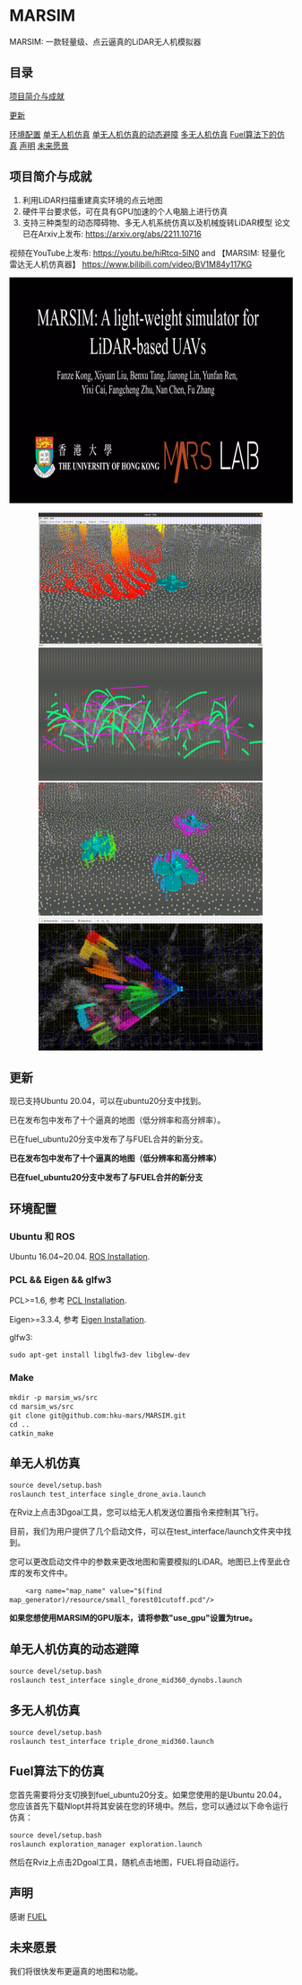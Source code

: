 # MARSIM
MARSIM: 一款轻量级、点云逼真的LiDAR无人机模拟器
## 目录
[项目简介与成就](#项目简介与成就) 

[更新](#更新) 

[环境配置](#环境配置) 
[单无人机仿真](#单无人机仿真) 
[单无人机仿真的动态避障](#单无人机仿真的动态避障) 
[多无人机仿真](#多无人机仿真) 
[Fuel算法下的仿真](#Fuel算法下的仿真) 
[声明](#声明)
[未来愿景](#未来愿景)
## 项目简介与成就
1. 利用LiDAR扫描重建真实环境的点云地图
2. 硬件平台要求低，可在具有GPU加速的个人电脑上进行仿真
3. 支持三种类型的动态障碍物、多无人机系统仿真以及机械旋转LiDAR模型
论文已在Arxiv上发布: https://arxiv.org/abs/2211.10716

视频在YouTube上发布: https://youtu.be/hiRtcq-5lN0 and 
【MARSIM: 轻量化雷达无人机仿真器】 https://www.bilibili.com/video/BV1M84y117KG

<p align="center">
  <a href="https://youtu.be/hiRtcq-5lN0" target="_blank"><img src="figures/coverfigure.png" alt="video" width="800" height="400" border="1" /></a>
</p>

<p align="center">

  <img src="figures/readme_setgoal.gif" width = "400" height = "237"/>

  <img src="figures/readme_dynobs.gif" width = "400" height = "237"/>


  <img src="figures/readme_multiuav.gif" width = "400" height = "237"/>


  <img src="figures/readme_exploration.gif" width = "400" height = "237"/>
</p>

## 更新

现已支持Ubuntu 20.04，可以在ubuntu20分支中找到。

已在发布包中发布了十个逼真的地图（低分辨率和高分辨率）。

已在fuel_ubuntu20分支中发布了与FUEL合并的新分支。

**已在发布包中发布了十个逼真的地图（低分辨率和高分辨率）**

**已在fuel_ubuntu20分支中发布了与FUEL合并的新分支**



## 环境配置

### Ubuntu 和 ROS

Ubuntu 16.04~20.04.  [ROS Installation](http://wiki.ros.org/ROS/Installation).

### PCL && Eigen && glfw3

PCL>=1.6, 参考 [PCL Installation](https://pointclouds.org/). 

Eigen>=3.3.4, 参考 [Eigen Installation](https://eigen.tuxfamily.org/index.php?title=Main_Page).

glfw3:
```
sudo apt-get install libglfw3-dev libglew-dev
```

### Make
```
mkdir -p marsim_ws/src
cd marsim_ws/src
git clone git@github.com:hku-mars/MARSIM.git
cd ..
catkin_make
```

## 单无人机仿真

```
source devel/setup.bash
roslaunch test_interface single_drone_avia.launch
```
在Rviz上点击3Dgoal工具，您可以给无人机发送位置指令来控制其飞行。

目前，我们为用户提供了几个启动文件，可以在test_interface/launch文件夹中找到。

您可以更改启动文件中的参数来更改地图和需要模拟的LiDAR。地图已上传至此仓库的发布文件中。

```
    <arg name="map_name" value="$(find map_generator)/resource/small_forest01cutoff.pcd"/>

```

**如果您想使用MARSIM的GPU版本，请将参数"use_gpu"设置为true。**

## 单无人机仿真的动态避障
```
source devel/setup.bash
roslaunch test_interface single_drone_mid360_dynobs.launch
```

## 多无人机仿真
```
source devel/setup.bash
roslaunch test_interface triple_drone_mid360.launch
```

## Fuel算法下的仿真

您首先需要将分支切换到fuel_ubuntu20分支。如果您使用的是Ubuntu 20.04，您应该首先下载Nlopt并将其安装在您的环境中。然后，您可以通过以下命令运行仿真：

```
source devel/setup.bash
roslaunch exploration_manager exploration.launch
```
然后在Rviz上点击2Dgoal工具，随机点击地图，FUEL将自动运行。

## 声明
感谢 [FUEL](https://github.com/HKUST-Aerial-Robotics/FUEL.git)

## 未来愿景
我们将很快发布更逼真的地图和功能。
